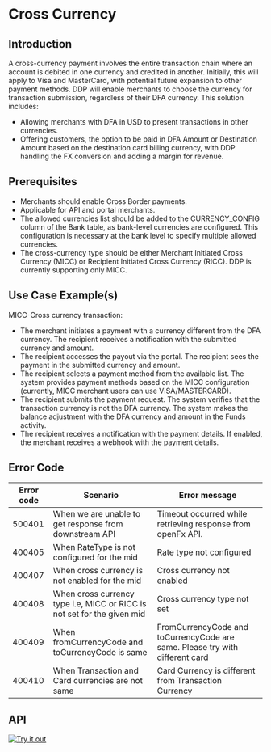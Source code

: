 # Cross Currency

## Introduction

A cross-currency payment involves the entire transaction chain where an account is debited in one currency and credited in another. Initially, this will apply to Visa and MasterCard, with potential future expansion to other payment methods. DDP will enable merchants to choose the currency for transaction submission, regardless of their DFA currency. This solution includes:

- Allowing merchants with DFA in USD to present transactions in other currencies.
- Offering customers, the option to be paid in DFA Amount or Destination Amount based on the destination card billing currency, with DDP handling the FX conversion and adding a margin for revenue.

## Prerequisites

- Merchants should enable Cross Border payments.
- Applicable for API and portal merchants.
- The allowed currencies list should be added to the CURRENCY_CONFIG column of the Bank table, as bank-level currencies are configured. This configuration is necessary at the bank level to specify multiple allowed currencies.
- The cross-currency type should be either Merchant Initiated Cross Currency (MICC) or Recipient Initiated Cross Currency (RICC). DDP is currently supporting only MICC.

## Use Case Example(s)

MICC-Cross currency transaction:

- The merchant initiates a payment with a currency different from the DFA currency. The recipient receives a notification with the submitted currency and amount.
- The recipient accesses the payout via the portal. The recipient sees the payment in the submitted currency and amount.
- The recipient selects a payment method from the available list. The system provides payment methods based on the MICC configuration (currently, MICC merchant users can use VISA/MASTERCARD).
- The recipient submits the payment request. The system verifies that the transaction currency is not the DFA currency. The system makes the balance adjustment with the DFA currency and amount in the Funds activity.
- The recipient receives a notification with the payment details. If enabled, the merchant receives a webhook with the payment details.

## Error Code

| Error code |  Scenario| Error message|
|------------|------------------------------------|--------------------|
| 500401 | When we are unable to get response from downstream API | Timeout occurred while retrieving response from openFx API.|
| 400405 | When RateType is not configured for the mid | Rate type not configured |
| 400407| When cross currency is not enabled for the mid   | Cross currency not enabled  |
| 400408| When cross currency type i.e, MICC or RICC is not set for the given mid   | Cross currency type not set |
| 400409| When fromCurrencyCode and toCurrencyCode is same  | FromCurrencyCode and toCurrencyCode are same. Please try with different card |
| 400410| When Transaction and Card currencies are not same   | Card Currency is different from Transaction Currency |

## API

[![Try it out](../../../../assets/images/button.png)](../api/?type=post&path=/ddp/v1/payments)
